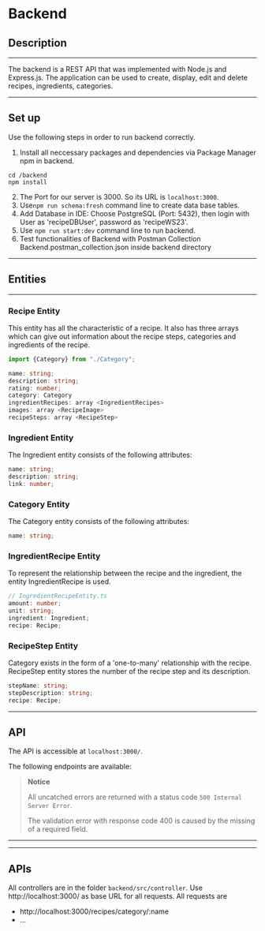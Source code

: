 # Backend


## Description

---

The backend is a REST API that was implemented with Node.js and Express.js.
The application can be used to create, display, edit and delete recipes, ingredients, categories.

---
## Set up
Use the following steps in order to run backend correctly.

1. Install all neccessary packages and dependencies via Package Manager npm in backend.
```
cd /backend
npm install
```
2. The Port for our server is 3000. So its URL is `localhost:3000`.
3. Use`npm run schema:fresh` command line to create data base tables.
4. Add Database in IDE: Choose PostgreSQL (Port: 5432), then login with User as 'recipeDBUser', password as 'recipeWS23'.
5. Use `npm run start:dev` command line to run backend.
6. Test functionalities of Backend with Postman Collection Backend.postman_collection.json inside backend directory


---
## Entities

---
### Recipe Entity
This entity has all the characteristic of a recipe. 
It also has three arrays which can give out information about the recipe steps, categories and ingredients of the recipe.

```typescript
import {Category} from "./Category";

name: string;
description: string;
rating: number;
category: Category
ingredientRecipes: array <IngredientRecipes>
images: array <RecipeImage>
recipeSteps: array <RecipeStep>
```
### Ingredient Entity
The Ingredient entity consists of the following attributes:
```typescript
name: string;
description: string;
link: number;
```

### Category Entity
The Category entity consists of the following attributes:
```typescript
name: string;
```

### IngredientRecipe Entity
To represent the relationship between the recipe and the ingredient, the entity IngredientRecipe is used.

```typescript
// IngredientRecipeEntity.ts
amount: number;
unit: string;
ingredient: Ingredient;
recipe: Recipe;
```



### RecipeStep Entity
Category exists in the form of a 'one-to-many' relationship with the recipe.
RecipeStep entity stores the number of the recipe step and its description.

```typescript
stepName: string;
stepDescription: string;
recipe: Recipe;
```
---

## API


The API is accessible at `localhost:3000/`.

The following endpoints are available:

> **Notice**
>
> All uncatched errors are returned with a status code `500 Internal Server Error`.
> 
> The validation error with response code 400 is caused by the missing of a required field.

---


---

## APIs
  All controllers are in the folder `backend/src/controller`.
  Use http://localhost:3000/ as base URL for all requests.
  All requests are
- http://localhost:3000/recipes/category/:name
- ...
